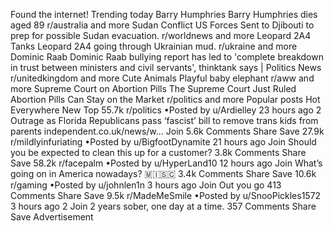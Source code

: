 Found the internet!
Trending today
Barry Humphries
Barry Humphries dies aged 89
r/australia and more
Sudan Conflict
US Forces Sent to Djibouti to prep for possible Sudan evacuation.
r/worldnews and more
Leopard 2A4 Tanks
Leopard 2A4 going through Ukrainian mud.
r/ukraine and more
Dominic Raab
Dominic Raab bullying report has led to 'complete breakdown in trust between ministers and civil servants', thinktank says | Politics News
r/unitedkingdom and more
Cute Animals
Playful baby elephant
r/aww and more
Supreme Court on Abortion Pills
The Supreme Court Just Ruled Abortion Pills Can Stay on the Market
r/politics and more
Popular posts
Hot
Everywhere
New
Top
55.7k
r/politics
•Posted by
u/Ardielley
23 hours ago
2
Outrage as Florida Republicans pass ‘fascist’ bill to remove trans kids from parents
independent.co.uk/news/w...
Join
5.6k Comments
Share
Save
27.9k
r/mildlyinfuriating
•Posted by
u/BigfootDynamite
21 hours ago
Join
Should you be expected to clean this up for a customer?
3.8k Comments
Share
Save
58.2k
r/facepalm
•Posted by
u/HyperLand10
12 hours ago
Join
What’s going on in America nowadays?
 🇲​🇮​🇸​🇨​
3.4k Comments
Share
Save
10.6k
r/gaming
•Posted by
u/johnlen1n
3 hours ago
Join
Out you go
413 Comments
Share
Save
9.5k
r/MadeMeSmile
•Posted by
u/SnooPickles1572
3 hours ago
2
Join
2 years sober, one day at a time.
357 Comments
Share
Save
Advertisement
